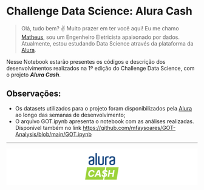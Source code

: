 # **Challenge Data Science: Alura Cash**

> Olá, tudo bem? ✌ Muito prazer em ter você aqui! Eu me chamo [Matheus](https://www.linkedin.com/in/matheusfay/), sou um Engenheiro Eletricista apaixonado por dados. Atualmente, estou estudando Data Science através da plataforma da [Alura](https://www.alura.com.br/).

Nesse Notebook estarão presentes os códigos e descrição dos desenvolvimentos realizados na 1º edição do Challenge Data Science, com o projeto ***Alura Cash***.

## **Observações:**

*   Os datasets utilizados para o projeto foram disponibilizados pela [Alura](https://www.alura.com.br/) ao longo das semanas de desenvolvimento;
*   O arquivo GOT.ipynb apresenta o notebook com as análises realizadas. Disponível também no link https://github.com/mfaysoares/GOT-Analysis/blob/main/GOT.ipynb

---

![alt text](https://github.com/mfaysoares/Alura_Cash/blob/main/banner.png)
